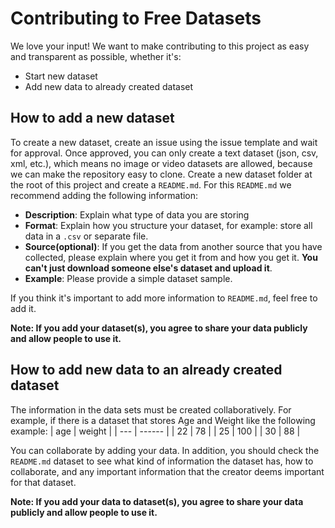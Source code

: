 # Contributing to Free Datasets
We love your input! We want to make contributing to this project as easy and transparent as possible, whether it's:

- Start new dataset
- Add new data to already created dataset

## How to add a new dataset

To create a new dataset, create an issue using the issue template and wait for approval. Once approved, you can only create a text dataset (json, csv, xml, etc.), which means no image or video datasets are allowed, because we can make the repository easy to clone. Create a new dataset folder at the root of this project and create a `README.md`. For this `README.md` we recommend adding the following information:
- **Description**: Explain what type of data you are storing
- **Format**: Explain how you structure your dataset, for example: store all data in a `.csv` or separate file.
- **Source(optional)**: If you get the data from another source that you have collected, please explain where you get it from and how you get it. **You can't just download someone else's dataset and upload it**.
- **Example**: Please provide a simple dataset sample.

If you think it's important to add more information to `README.md`, feel free to add it.

**Note: If you add your dataset(s), you agree to share your data publicly and allow people to use it.**

## How to add new data to an already created dataset

The information in the data sets must be created collaboratively. For example, if there is a dataset that stores Age and Weight like the following example:
| age | weight |
| --- | ------ |
| 22  | 78     |
| 25  | 100    |
| 30  | 88     |  

You can collaborate by adding your data. In addition, you should check the `README.md` dataset to see what kind of information the dataset has, how to collaborate, and any important information that the creator deems important for that dataset.

**Note: If you add your data to dataset(s), you agree to share your data publicly and allow people to use it.**
